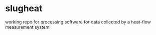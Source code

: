 # slugheat
working repo for processing software for data collected by a heat-flow measurement system
